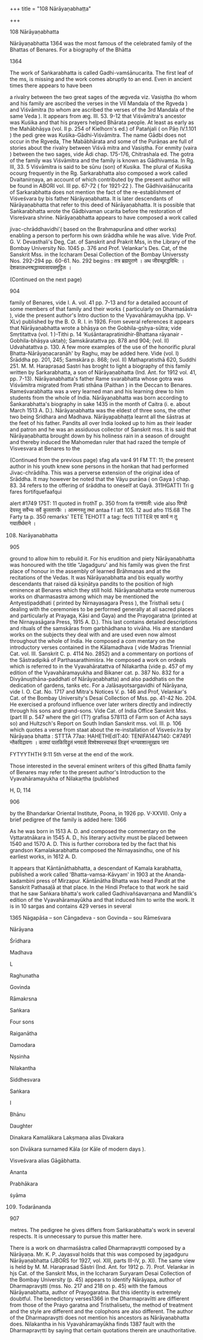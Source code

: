 +++
title = "108 Nārāyaṇabhaṭṭa"

+++

108 Nārāyaṇabhatta 

Nārāyaṇabhatta 1364 was the most famous of the celebrated family of the Bhattas of Benares. For a biography of the Bhātta 

1364 

The work of Saṅkarabhatta is called Gadhi-vamśānucarita. The first leaf of the ms, is missing and the work comes abruptly to an end. Even in ancient times there appears to have been 

a rivalry between the two great sages of the ægveda viz. Vasiṣtha (to whom and his family are ascribed the verses in the VII Mandala of the Rgveda ) and Viśvāmitra (to whom are ascribed the verses of the 3rd Mandala of the same Veda ). It appears from æg. III. 53. 9-12 that Viśvāmitra's ancestor was Kuśika and that his prayers helped Bhārata people. At least as early as the Mahābhāṣya (vol. II p. 254 of Kielhorn's ed.) of Patañjali ( on Pāṇ IV.1.101 ) the pedi gree was Kuśika-Gādhi-Viśvāmitra. The name Gādbi does not occur in the Rgveda, The Mabābhārata and some of the Purāṇas are full of stories about the rivalry between Viśvā mitra and Vasiṣtha. For enmity (vaira ) between the two sages, vide Ādi chap. 175-176, Chitrashala ed. The gotra of the family was Viśvāmitra and the family is known as Gādhivamśa. In Rg. III, 33. 5 Viśvāmitra is said to be sūnu (son) of Kusika. The plural of Kuśika ocourg frequently in the Rg. Sarkarabhatta also composed a work called Dvaitanirṇaya, an account of which contributed by the present author will be found in ABORI vol. III pp. 67-72 ( for 1921-22 ). The Gādhivaiśānucarita of Sarkarabhatta does not mention the fact of the re-establishment of Viśveśvara by bis father Nārāyaṇabhatta. It is later descendants of Nārāyaṇabhatta that refer to this deed of Nārāyaṇabhatta. It is possible that Saṅkarabhatta wrote the Gādbivaman ucarita before the restoration of Visreśvara shrine. Nārāyaṇabhatta appears to have composed a work called 

jivac-chrāddhavidhi'( based on the Brahmapurāna and other works) enabling a person to perform his own śrāddha while he was alive. Vide Prof. G. V. Devasthali's Deg, Cat. of Sanskrit and Prakrit Mss, in the Library of the Bombay University No. 1045 p. 376 and Prof. Velankar's Des. Cat, of the Sanskrit Mss. in the Iccharam Desai Collection of the Bombay Universsty Nos. 292-294 pp. 60-61. No. 292 begins : तत्र ब्रह्मपुराणे । अथ जीवच्छ्राद्धविथि: । देशकालधनश्रद्धाव्यवसायसमुट्टितः । 

(Continued on the next page) 

904 



family of Benares, vide I. A. vol. 41 pp. 7-13 and for a detailed account of some members of that family and their works ( particularly on Dharmaśāstra ), vide the present author's Intro duction to the Vyavahāramayukha (pp. V-XLv) published by the B. O. R. I. in 1926. From several references it appears that Nārāyaṇabhatta wrote a bhāṣya on the Gobhila-gshya-sūtra; vide Smṛtitattva (vol. 1 )-Tithi p. 14 ‘Kuśāntarapratinidhir-Bhattana rāyanair - Gobhila-bhāṣya uktaḥ); Samskāratattva pp. 878 and 904; (vol. II) Udvahatattva p. 130. A few more examples of the use of the honorific plural Bhatta-Nārāyaṇacaranāh' by Raghu, may be added here. Vide (vol. I) Śrāddha pp. 201, 245; Samskāra p. 868; (vol. II) Mathapratisthā 620, Suddhi 251. M. M. Haraprasad Sastri has broght to light a biography of this family written by Sarkarabhatta, a son of Nārāyaṇabhatta (Ind. Ant. for 1912 vol. 41, pp. 7-13). Nārāyanabhatta's father Rame svarabhatta whose gotra was Viśvāmitra migrated from Prati sthāna (Paithan ) in the Deccan to Benares. Rameśvarabhatta was a very learned man and his learning drew to him students from the whole of India. Nārāyaṇabhatta was born according to Śankarabhatta's biography in sake 1435 in the month of Caitra (i. e. about March 1513 A. D.). Nārāyaṇabhatta was the eldest of three sons, the other two being Sridhara and Madhava. Nārāyapabhaṭṭa learnt all the śāstras at the feet of his father. Pandits all over India looked up to him as their leader and patron and he was an assiduous collector of Sanskrit mss. It is said that Nārāyaṇabhatta brought down by his holiness rain in a season of drought and thereby induced the Mahomedan ruler that had razed the temple of Visvesvara at Benares to the 

(Continued from the previous page) sfag afa var4 91 FM TT: 11; the present author in his youth knew sone persons in the honkan that had performed Jivac-chrādılha. This was a perverse extension of the original idea of Srāddha. It may however be noted that the Vāyu purāṇa ( on Gaya ) chap. 83. 34 refers to the offering of śrāddha to oneself at Gayā. 311HGATTI Tri g fares fortifquefaafqui 

alert \#1749 175T: 11 quoted in frothT p. 350 from fa रत्नावली: vide also पिण्डो देयस्तु सर्वेभ्यः सर्वे कुलतारकैः । आत्मनस्तु तथा antaa f l att 105. 12 aud afro 115.68 The Farty ta p. 350 remarks' TETE TEHOTT a tag: fecti TITTER एव कार्य न तु गयातीर्थमाने । 

108. Narāyanabhatta 

905 

ground to allow him to rebuild it. For his erudition and piety Nārāyaṇabhatta was honoured with the title “Jagadguru' and his family was given the first place of honour in the assembly of learned Brāhmaṇas and at the recitations of the Vedas. It was Nārāyaṇabhatta and bis equally worthy descendants that raised dā kṣiṇātya pandits to the position of high eminence at Benares which they still hold. Nārāyanabhatta wrote numerous works on dharmasastra among which may be mentioned the Antyestipaddhati ( printed by Nirnayasagara Press ), the Tristhali setu ( dealing with the ceremonies to be performed generally at all sacred places and particularly at Prayaga, Kāsi and Gaya) and the Prayogaratna (printed at the Nirnayasāgara Press, 1915 A. D.). This last contains detailed descriptions and rituals of the samskāras from garbhādhana to vivāha. His are standard works on the subjects they deal with and are used even now almost throughout the whole of India. He composed a com mentary on the introductory verses contained in the Kālamadhava ( vide Madras Triennial Cat. vol. III. Sanskrit C. p. 4114 No. 2852) and a commentary on portions of the Sāstradipikā of Parthasarathimiśra. He composed a work on ordeals which is referred to in the Vyavahāratattva of Nilakartha (vide p. 457 of my edition of the Vyavahāramayukha and Bikaner cat. p. 387 No. 832 for a Divyānuṣthāna-paddhati of Nārāyaṇabhatta) and also paddhatis on the dedication of gardens, tanks etc. For a Jalāsayotsargavidhi of Nārāyana, vide I. O. Cat. No. 1717 and Mitra's Notices V. p. 146 and Prof, Velankar's Cat. of the Bombay University's Desai Collection of Mss. pp. 41-42 No. 204. He exercised a profound influence over later writers directly and indirectly through his sons and grand-sons. Vide Cat. of India Office Sanskrit Mss. (part III p. 547 where the girl (T?) grafisa 578113 of Farm son of Acha says so) and Hultzsch's Report on South Indian Sanskrit mss. vol. III. p. 106 which quotes a verse from staat about the re-installation of Visveśv.lra by Nārāyaṇa bhatta : STTTÀ 77aa: HAHETHEdIT:40: TENIFA1447140: C\#7491 न्तैकविद्रावणः । काश्यां पातकिविद्रुतं भगवतो विश्वेश्वरस्याचलं लिङ्गं भाग्यवशात्सुखाय जगा 

FYTYYTHTH 9:11 5th verse at the end of the work. 

Those interested in the several eminent writers of this gifted Bhatta family of Benares may refer to the present author's Introduction to the Vyavahāramayukha of Nilakaṛtha (published 

H, D, 114 

906 



by the Bhandarkar Oriental Institute, Poona, in 1926 pp. V-XXVII). Only a brief pedigree of the family is added here: 1366 

As he was born in 1513 A. D. and composed the commentary on the Vșttaratnākara in 1545 A. D., his literary activity must be placed between 1540 and 1570 A. D. This is further corrobora ted by the fact that his grandson Kamalakarabhatta composed the Nirnayasindhu, one of his earliest works, in 1612 A. D. 

It appears that Kāntānāthabhatta, a descendant of Kamala karabhatta, published a work called 'Bhatta-vamsa-Kāvyam' in 1903 at the Ananda-kadambini press of Mirzapur. Kāntānātha Bhatta was head Pandit at the Sanskrit Pathasaļā at that place. In the Hindi Preface to that work he said that he saw Saṅkara bhatta's work called Gadhivañśavarṇana and Mandlik's edition of the Vyavahāramayūkha and that induced him to write the work. It is in 10 sargas and contains 429 verses in several 

1365 Nāgapāśa – son Cāngadeva - son Govinda – sou Rāmeśvara 

Nārāyana 

Śrīdhara 

Madhava 

L 

Raghunatha 

Govinda 

Rāmakrsna 

Saṅkara 

Four sons 

Raiganātha 

Damodara 

Nșsinha 

Nilakantha 

Siddhesvara 

Saṅkara 

I 

Bhānu 

Daughter 

Dinakara Kamalākara Lakṣmaṇa alias Divakara 

son Divākara surnamed Kāla (or Kāle of modern days ). 

Visveśvara alias Gāgābhatta. 

Ananta 

Prabhākara 

śyāma 

109. Todarānanda 

907 

metres. The pedigree he gives differs from Saṅkarabhatta's work in several respects. It is unnecessary to pursue this matter here. 

There is a work on dharmaśāstra called Dharmapravștti composed by a Nārāyaṇa. Mr. K. P. Jayasval holds that this was composed by jagadguru Nārāyaṇabhatta (JBORS for 1927, vol. XIII, parts III-IV, p. XI). The same view is held by M. M. Haraprasad Śāstri (Ind. Ant. for 1912 p. 7). Prof. Velankar in hjs Cat. of the Sanskrit Mss, in the Iccharam Suryaram Desai Collection of the Bombay University (p. 45) appears to identify Nārāyapa, author of Dharmapravștti (mss. No. 217 and 218 on p. 45) with the famous Nārāyanabhatta, author of Prayogaratna. But this identity is extremely doubtful. The benedictory verses1366 in the Dharmapravītti are diffierent from those of the Prayo garatna and Tristhalisetu, the method of treatment and the style are different and the colophons are also different. The author of the Dharmapravștti does not mention his ancestors as Nārāyaṇabhatta does. Nilakantha in his Vyavahāramayūkha finds 1387 fault with the Dharmapravṛtti by saying that certain quotations therein are unauthoritative. 
